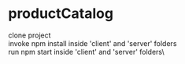 # productCatalog
clone project\
invoke npm install inside 'client' and 'server' folders\
run npm start inside 'client' and 'server' folders\
